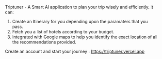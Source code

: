 Triptuner - A Smart AI application to plan your trip wisely and efficiently. It can:

1. Create an Itinerary for you depending upon the paramaters that you pass.
2. Fetch you a list of hotels according to your budget.
3. Integrated with Google maps to help you identify the exact location of all the recommendations provided.

Create an account and start your journey : https://triptuner.vercel.app
